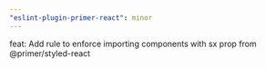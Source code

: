 ```yaml
---
"eslint-plugin-primer-react": minor
---
```


feat: Add rule to enforce importing components with sx prop from @primer/styled-react
